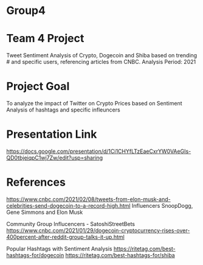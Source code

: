 # Group4
# Team 4 Project
Tweet Sentiment Analysis of Crypto, Dogecoin and Shiba based on trending # and specific users, referencing articles from CNBC.
Analysis Period: 2021

# Project Goal
To analyze the impact of Twitter on Crypto Prices based on Sentiment Analysis of hashtags and specific infleuncers

# Presentation Link
https://docs.google.com/presentation/d/1Ci1CHYfLTzEaeCxrYW0VAeGIs-QD0tbjeiqpC1wj7Zw/edit?usp=sharing

# References
https://www.cnbc.com/2021/02/08/tweets-from-elon-musk-and-celebrities-send-dogecoin-to-a-record-high.html
Influencers SnoopDogg, Gene Simmons and Elon Musk

Community Group Influcencers - SatoshiStreetBets
https://www.cnbc.com/2021/01/29/dogecoin-cryptocurrency-rises-over-400percent-after-reddit-group-talks-it-up.html

Popular Hashtags with Sentiment Analysis 
https://ritetag.com/best-hashtags-for/dogecoin
https://ritetag.com/best-hashtags-for/shiba
